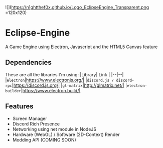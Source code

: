 ![](https://n1ghtthef0x.github.io/Logo_EclipseEngine_Transparent.png =120x120)
# Eclipse-Engine
A Game Engine using Electron, Javascript and the HTML5 Canvas feature
## Dependencies
These are all the libraries I'm using:
|Library| Link |
|--|--|
|`electron`|https://www.electronjs.org/|
|`discord.js / discord-rpc`|https://discord.js.org/|
|`gl-matrix`|http://glmatrix.net/|
|`electron-builder`|https://www.electron.build/|
## Features

 - Screen Manager
 - Discord Rich Presence
 - Networking using net module in NodeJS
 - Hardware (WebGL) / Software (2D-Context) Render
 - Modding API (COMING SOON)
